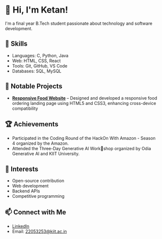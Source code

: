 # 👋 Hi, I'm Ketan!

I'm a final year B.Tech student passionate about technology and software development.

## 🔧 Skills
- Languages: C, Python, Java
- Web: HTML, CSS, React
- Tools: Git, GitHub, VS Code
- Databases: SQL, MySQL

## 📘 Notable Projects
- **[Responsive Food Website](https://github.com/Ketan253/Responsive_Food_Website)** – Designed and developed a responsive food ordering landing page using HTML5 and CSS3, enhancing cross-device compatibility


## 🏆 Achievements
- Participated in the Coding Round of the HackOn With Amazon - Season 4 organized by the Amazon.
- Attended the Three-Day Generative Al Workshop organized by Odia Generative Al and KIIT University.

## 🎯 Interests
- Open-source contribution
- Web development
- Backend APIs
- Competitive programming

## 📫 Connect with Me
- [LinkedIn](https://github.com/Ketan253)
- Email: 22053253@kiit.ac.in


